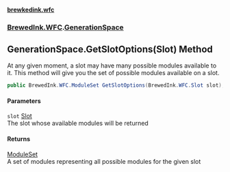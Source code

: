 #### [brewkedink.wfc](index.md 'index')
### [BrewedInk.WFC](BrewedInk_WFC.md 'BrewedInk.WFC').[GenerationSpace](GenerationSpace.md 'BrewedInk.WFC.GenerationSpace')
## GenerationSpace.GetSlotOptions(Slot) Method
At any given moment, a slot may have many possible modules available to it. This method will give you the set of possible modules available on a slot.  
```csharp
public BrewedInk.WFC.ModuleSet GetSlotOptions(BrewedInk.WFC.Slot slot);
```
#### Parameters
<a name='BrewedInk_WFC_GenerationSpace_GetSlotOptions(BrewedInk_WFC_Slot)_slot'></a>
`slot` [Slot](Slot.md 'BrewedInk.WFC.Slot')  
The slot whose available modules will be returned
  
#### Returns
[ModuleSet](ModuleSet.md 'BrewedInk.WFC.ModuleSet')  
A set of modules representing all possible modules for the given slot
